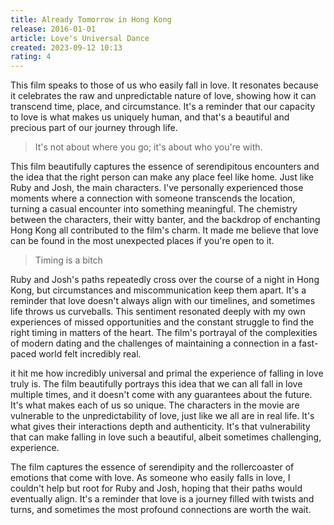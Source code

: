 ```yaml
---
title: Already Tomorrow in Hong Kong
release: 2016-01-01
article: Love's Universal Dance
created: 2023-09-12 10:13
rating: 4
---
```


This film speaks to those of us who easily fall in love. It resonates because it celebrates the raw and unpredictable nature of love, showing how it can transcend time, place, and circumstance. It's a reminder that our capacity to love is what makes us uniquely human, and that's a beautiful and precious part of our journey through life.

> It's not about where you go; it's about who you're with.

This film beautifully captures the essence of serendipitous encounters and the idea that the right person can make any place feel like home. Just like Ruby and Josh, the main characters. I've personally experienced those moments where a connection with someone transcends the location, turning a casual encounter into something meaningful. The chemistry between the characters, their witty banter, and the backdrop of enchanting Hong Kong all contributed to the film's charm. It made me believe that love can be found in the most unexpected places if you're open to it.

> Timing is a bitch

Ruby and Josh's paths repeatedly cross over the course of a night in Hong Kong, but circumstances and miscommunication keep them apart. It's a reminder that love doesn't always align with our timelines, and sometimes life throws us curveballs. This sentiment resonated deeply with my own experiences of missed opportunities and the constant struggle to find the right timing in matters of the heart. The film's portrayal of the complexities of modern dating and the challenges of maintaining a connection in a fast-paced world felt incredibly real.

it hit me how incredibly universal and primal the experience of falling in love truly is. The film beautifully portrays this idea that we can all fall in love multiple times, and it doesn't come with any guarantees about the future. It's what makes each of us so unique. The characters in the movie are vulnerable to the unpredictability of love, just like we all are in real life. It's what gives their interactions depth and authenticity. It's that vulnerability that can make falling in love such a beautiful, albeit sometimes challenging, experience.

The film captures the essence of serendipity and the rollercoaster of emotions that come with love. As someone who easily falls in love, I couldn't help but root for Ruby and Josh, hoping that their paths would eventually align. It's a reminder that love is a journey filled with twists and turns, and sometimes the most profound connections are worth the wait.
